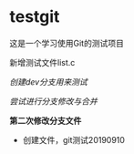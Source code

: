 # testgit
这是一个学习使用Git的测试项目

新增测试文件list.c


*创建dev分支用来测试*

*尝试进行分支修改与合并*

**第二次修改分支文件**


* 创建文件，git测试20190910